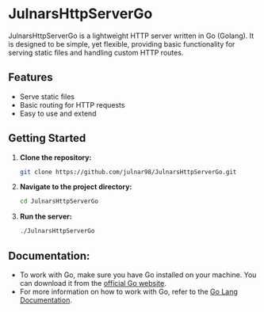 # JulnarsHttpServerGo

JulnarsHttpServerGo is a lightweight HTTP server written in Go (Golang). It is designed to be simple, yet flexible, providing basic functionality for serving static files and handling custom HTTP routes.

## Features

- Serve static files
- Basic routing for HTTP requests
- Easy to use and extend

## Getting Started

1. **Clone the repository:**

   ```bash
   git clone https://github.com/julnar98/JulnarsHttpServerGo.git
   
2. **Navigate to the project directory:**

   ```bash
   cd JulnarsHttpServerGo

2. **Run the server:**

   ```bash
   ./JulnarsHttpServerGo


## Documentation:

- To work with Go, make sure you have Go installed on your machine. You can download it from the [official Go website](https://golang.org/dl/).
- For more information on how to work with Go, refer to the [Go Lang Documentation](https://go.dev/doc/).
